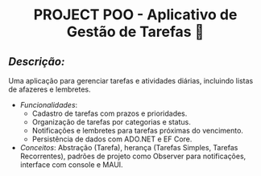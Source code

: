<h1 align="center">PROJECT POO - Aplicativo de Gestão de Tarefas 📝</h1>
 
## *Descrição:*
Uma aplicação para gerenciar tarefas e atividades diárias, incluindo listas de afazeres e lembretes.
   - *Funcionalidades*:
     - Cadastro de tarefas com prazos e prioridades.
     - Organização de tarefas por categorias e status.
     - Notificações e lembretes para tarefas próximas do vencimento.
     - Persistência de dados com ADO.NET e EF Core.
   - *Conceitos*: Abstração (Tarefa), herança (Tarefas Simples, Tarefas Recorrentes), padrões de projeto como Observer para notificações, interface com console e MAUI.
